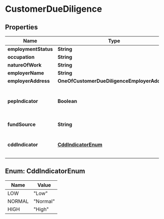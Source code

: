 # CustomerDueDiligence

## Properties
Name | Type | Description | Notes
------------ | ------------- | ------------- | -------------
**employmentStatus** | **String** |  | 
**occupation** | **String** |  |  [optional]
**natureOfWork** | **String** | PSIC Code |  [optional]
**employerName** | **String** |  |  [optional]
**employerAddress** | **OneOfCustomerDueDiligenceEmployerAddress** |  |  [optional]
**pepIndicator** | **Boolean** | Politically Exposed Person 1 - True; 0 - False | 
**fundSource** | **String** | Source of Funds | 
**cddIndicator** | [**CddIndicatorEnum**](#CddIndicatorEnum) | Customer Due Diligence Risk Level | 

<a name="CddIndicatorEnum"></a>
## Enum: CddIndicatorEnum
Name | Value
---- | -----
LOW | &quot;Low&quot;
NORMAL | &quot;Normal&quot;
HIGH | &quot;High&quot;
